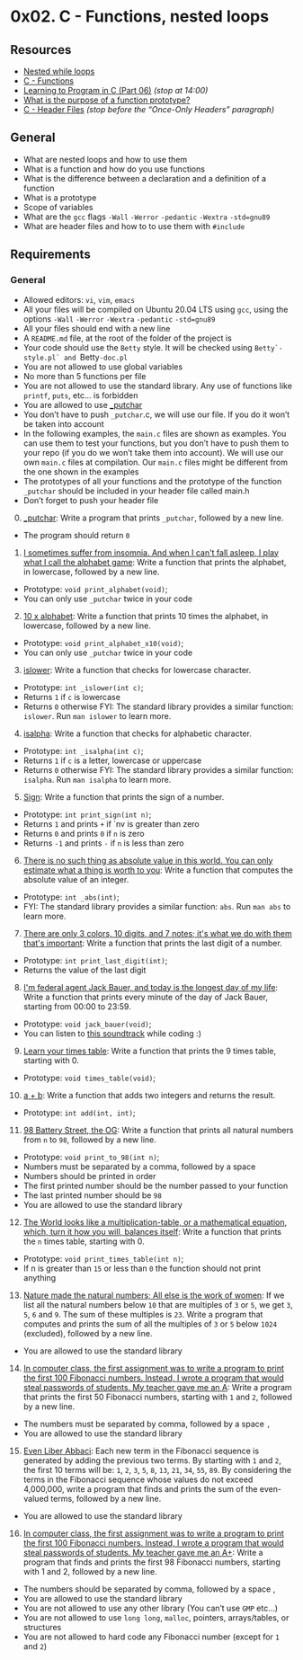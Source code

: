 # 0x02. C - Functions, nested loops

## Resources

- [Nested while loops](https://intranet.alxswe.com/rltoken/_4aLZ5nW24njUT2VbSZdQQ)
- [C - Functions](https://intranet.alxswe.com/rltoken/Vg1zzzrxLhPh71405uggSg)
- [Learning to Program in C (Part 06)](https://intranet.alxswe.com/rltoken/jveXtnJII2S0z7a06c7-JA)  *(stop at 14:00)*
- [What is the purpose of a function prototype?](https://intranet.alxswe.com/rltoken/XZ--UJZO76ZoUWNA9bTmbg)
- [C - Header Files](https://intranet.alxswe.com/rltoken/AS8JW4ObD5gmyX2mgtqV0A) *(stop before the “Once-Only Headers” paragraph)*

## General

- What are nested loops and how to use them
- What is a function and how do you use functions
- What is the difference between a declaration and a definition of a function
- What is a prototype
- Scope of variables
- What are the `gcc` flags `-Wall` `-Werror` `-pedantic` `-Wextra` `-std=gnu89`
- What are header files and how to to use them with `#include`

## Requirements

### General

- Allowed editors: `vi`, `vim`, `emacs`
- All your files will be compiled on Ubuntu 20.04 LTS using `gcc`, using the options `-Wall` `-Werror` `-Wextra` `-pedantic` `-std=gnu89`
- All your files should end with a new line
- A `README.md` file, at the root of the folder of the project is 
- Your code should use the `Betty` style. It will be checked using ``Betty`-style.pl` and ``Betty`-doc.pl`
- You are not allowed to use global variables
- No more than 5 functions per file
- You are not allowed to use the standard library. Any use of functions like `printf`, `puts`, etc… is forbidden
- You are allowed to use [_putchar](https://github.com/alx-tools/_putchar.c/blob/master/_putchar.c)
- You don’t have to push `_putchar`.c, we will use our file. If you do it won’t be taken into account
- In the following examples, the `main.c` files are shown as examples. You can use them to test your functions, but you don’t have to push them to your repo (if you do we won’t take them into account). We will use our own `main.c` files at compilation. Our `main.c` files might be different from the one shown in the examples
- The prototypes of all your functions and the prototype of the function `_putchar` should be included in your header file called main.h
- Don’t forget to push your header file

0. [_putchar](./0-putchar.c): Write a program that prints `_putchar`, followed by a new line.
- The program should return `0`

1. [I sometimes suffer from insomnia. And when I can't fall asleep, I play what I call the alphabet game](./1-alphabet.c): Write a function that prints the alphabet, in lowercase, followed by a new line.
- Prototype: `void print_alphabet(void)`;
- You can only use `_putchar` twice in your code

2. [10 x alphabet](./2-print_alphabet_x10.c): Write a function that prints 10 times the alphabet, in lowercase, followed by a new line.
- Prototype: `void print_alphabet_x10(void)`;
- You can only use `_putchar` twice in your code

3. [islower](./3-islower.c): Write a function that checks for lowercase character.
- Prototype: `int _islower(int c)`;
- Returns `1` if `c` is lowercase
- Returns `0` otherwise
FYI: The standard library provides a similar function: `islower`. Run `man islower` to learn more.

4. [isalpha](./4-isalpha.c): Write a function that checks for alphabetic character.
- Prototype: `int _isalpha(int c)`;
- Returns `1` if `c` is a letter, lowercase or uppercase
- Returns `0` otherwise
FYI: The standard library provides a similar function: `isalpha`. Run `man isalpha` to learn more.

5. [Sign](./5-sign.c): Write a function that prints the sign of a number.
- Prototype: `int print_sign(int n)`;
- Returns `1` and prints `+` if `nv is greater than zero
- Returns `0` and prints `0` if `n` is zero
- Returns `-1` and prints `-` if `n` is less than zero

6. [There is no such thing as absolute value in this world. You can only estimate what a thing is worth to you](./6-abs.c): Write a function that computes the absolute value of an integer.
- Prototype: `int _abs(int)`;
- FYI: The standard library provides a similar function: `abs`. Run `man abs` to learn more.

7. [There are only 3 colors, 10 digits, and 7 notes; it's what we do with them that's important](./7-print_last_digit.c): Write a function that prints the last digit of a number.
- Prototype: `int print_last_digit(int)`;
- Returns the value of the last digit

8. [I'm federal agent Jack Bauer, and today is the longest day of my life](./8-24_hours.c): Write a function that prints every minute of the day of Jack Bauer, starting from 00:00 to 23:59.
- Prototype: `void jack_bauer(void)`;
- You can listen to [this soundtrack](https://www.youtube.com/watch?v=btAfXqgMkPs&ab_channel=Beko2095) while coding :)

9. [Learn your times table](./9-times_table.c): Write a function that prints the 9 times table, starting with 0.
- Prototype: `void times_table(void)`;

10. [a + b](./10-add.c): Write a function that adds two integers and returns the result.
- Prototype: `int add(int, int)`;

11. [98 Battery Street, the OG](./11-print_to_98.c): Write a function that prints all natural numbers from `n` to `98`, followed by a new line.
- Prototype: `void print_to_98(int n)`;
- Numbers must be separated by a comma, followed by a space
- Numbers should be printed in order
- The first printed number should be the number passed to your function
- The last printed number should be `98`
- You are allowed to use the standard library

12. [The World looks like a multiplication-table, or a mathematical equation, which, turn it how you will, balances itself](./100-times_table.c): Write a function that prints the `n` times table, starting with 0.
- Prototype: `void print_times_table(int n)`;
- If n is greater than `15` or less than `0` the function should not print anything

13. [Nature made the natural numbers; All else is the work of women](./101-natural.c): If we list all the natural numbers below `10` that are multiples of `3` or `5`, we get `3`, `5`, `6` and `9`. The sum of these multiples is `23`. Write a program that computes and prints the sum of all the multiples of `3` or `5` below `1024` (excluded), followed by a new line.
- You are allowed to use the standard library

14. [In computer class, the first assignment was to write a program to print the first 100 Fibonacci numbers. Instead, I wrote a program that would steal passwords of students. My teacher gave me an A](./102-fibonacci.c): Write a program that prints the first 50 Fibonacci numbers, starting with `1` and `2`, followed by a new line.
- The numbers must be separated by comma, followed by a space `,` 
- You are allowed to use the standard library

15. [Even Liber Abbaci](./103-fibonacci.c): Each new term in the Fibonacci sequence is generated by adding the previous two terms. By starting with `1` and `2`, the first 10 terms will be: `1`, `2`, `3`, `5`, `8`, `13`, `21`, `34`, `55`, `89`. By considering the terms in the Fibonacci sequence whose values do not exceed 4,000,000, write a program that finds and prints the sum of the even-valued terms, followed by a new line.
- You are allowed to use the standard library

16. [In computer class, the first assignment was to write a program to print the first 100 Fibonacci numbers. Instead, I wrote a program that would steal passwords of students. My teacher gave me an A+](./104-fibonacci.c): Write a program that finds and prints the first 98 Fibonacci numbers, starting with 1 and 2, followed by a new line.
- The numbers should be separated by comma, followed by a space ,
- You are allowed to use the standard library
- You are not allowed to use any other library (You can’t use `GMP` etc…)
- You are not allowed to use `long long`, `malloc`, pointers, arrays/tables, or structures
- You are not allowed to hard code any Fibonacci number (except for `1` and `2`)


